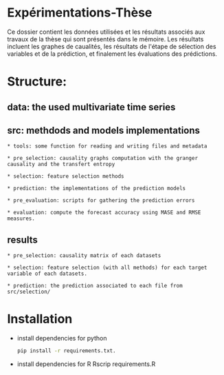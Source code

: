 # Expérimentations-Thèse

Ce dossier contient les données utilisées et les résultats associés aux travaux de la thèse  qui sont présentés dans le mémoire. Les résultats incluent les graphes de caualités, les résultats de l'étape de sélection des variables et de la prédiction, et finalement les évaluations des prédictions.

# Structure:

## data: the used multivariate time series

## src: methdods and models implementations

	* tools: some function for reading and writing files and metadata

	* pre_selection: causality graphs computation with the granger causality and the transfert entropy

	* selection: feature selection methods

	* prediction: the implementations of the prediction models
	
	* pre_evaluation: scripts for gathering the prediction errors
	
	* evaluation: compute the forecast accuracy using MASE and RMSE measures.
	
		
## results

	* pre_selection: causality matrix of each datasets

	* selection: feature selection (with all methods) for each target variable of each datasets.
	
	* prediction: the prediction associated to each file from src/selection/

      
# Installation

  * install dependencies for python
    ```bash
    pip install -r requirements.txt.
    ```
   * install dependencies for R
   Rscrip requirements.R
